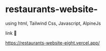 # restaurants-website-
using html, 
Tailwind Css, 
Javascript, 
AlpineJs 


link 🔗 

https://restaurants-website-eight.vercel.app/
